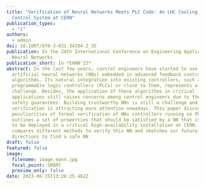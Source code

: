 ```yaml
---
title: "Verification of Neural Networks Meets PLC Code: An LHC Cooling Tower
  Control System at CERN"
publication_types:
  - "1"
authors:
  - admin
doi: 10.1007/978-3-031-34204-2_35
publication: In the 24th International Conference on Engineering Applications of
  Neural Networks
publication_short: In *EANN'23*
abstract: In the last few years, control engineers have started to use
  artificial neural networks (NNs) embedded in advanced feedback control
  algorithms. Its natural integration into existing controllers, such as
  programmable logic controllers (PLCs) or close to them, represents a
  challenge. Besides, the application of these algorithms in critical
  applications still raises concerns among control engineers due to the lack of
  safety guarantees. Building trustworthy NNs is still a challenge and their
  verification is attracting more attention nowadays. This paper discusses the
  peculiarities of formal verification of NNs controllers running on PLCs. It
  outlines a set of properties that should be satisfied by a NN that is intended
  to be deployed in a critical high-availability installation at CERN. It
  compares different methods to verify this NN and sketches our future research
  directions to find a safe NN
draft: false
featured: false
image:
  filename: image_eann.jpg
  focal_point: SMART
  preview_only: false
date: 2023-06-15T13:26:25.462Z
---
```

